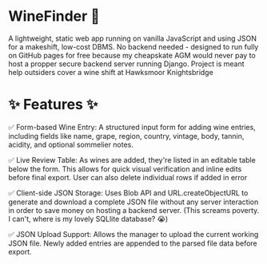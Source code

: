 # WineFinder 🍷
A lightweight, static web app running on vanilla JavaScript and using JSON for a makeshift, low-cost DBMS. No backend needed - designed to run fully on GitHub pages for free because my cheapskate AGM would never pay to host a propper secure backend server running Django.
Project is meant help outsiders cover a wine shift at Hawksmoor Knightsbridge

# ✨ Features ✨

✅ Form-based Wine Entry:
A structured input form for adding wine entries, including fields like name, grape, region, country, vintage, body, tannin, acidity, and optional sommelier notes.

✅ Live Review Table:
As wines are added, they're listed in an editable table below the form. This allows for quick visual verification and inline edits before final export.
User can also delete individual rows if added in error

✅ Client-side JSON Storage:
Uses Blob API and URL.createObjectURL to generate and download a complete JSON file without any server interaction in order to save money on hosting a backend server.
(This screams poverty. I can't, where is my lovely SQLlite database? 😭)

✅ JSON Upload Support:
Allows the manager to upload the current working JSON file. Newly added entries are appended to the parsed file data before export.


